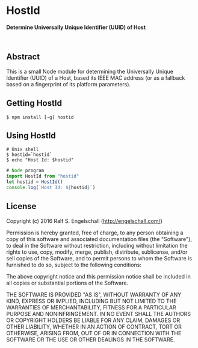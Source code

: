 
HostId
======

**Determine Universally Unique Identifier (UUID) of Host**

<p/>
<img src="https://nodei.co/npm/hostid.png?downloads=true&stars=true" alt=""/>

<p/>
<img src="https://david-dm.org/rse/hostid.png" alt=""/>

Abstract
--------

This is a small Node module for determining the Universally Unique
Identifier (UUID) of a Host, based its IEEE MAC address (or as a
fallback based on a fingerprint of its platform parameters).

Getting HostId
--------------

```
$ npm install [-g] hostid
```

Using HostId
------------

```shell
# Unix shell
$ hostid=`hostid`
$ echo "Host Id: $hostid"
```

```js
# Node program
import HostId from "hostid"
let hostid = HostId()
console.log(`Host Id: ${hostid}`)
```

License
-------

Copyright (c) 2016 Ralf S. Engelschall (http://engelschall.com/)

Permission is hereby granted, free of charge, to any person obtaining
a copy of this software and associated documentation files (the
"Software"), to deal in the Software without restriction, including
without limitation the rights to use, copy, modify, merge, publish,
distribute, sublicense, and/or sell copies of the Software, and to
permit persons to whom the Software is furnished to do so, subject to
the following conditions:

The above copyright notice and this permission notice shall be included
in all copies or substantial portions of the Software.

THE SOFTWARE IS PROVIDED "AS IS", WITHOUT WARRANTY OF ANY KIND,
EXPRESS OR IMPLIED, INCLUDING BUT NOT LIMITED TO THE WARRANTIES OF
MERCHANTABILITY, FITNESS FOR A PARTICULAR PURPOSE AND NONINFRINGEMENT.
IN NO EVENT SHALL THE AUTHORS OR COPYRIGHT HOLDERS BE LIABLE FOR ANY
CLAIM, DAMAGES OR OTHER LIABILITY, WHETHER IN AN ACTION OF CONTRACT,
TORT OR OTHERWISE, ARISING FROM, OUT OF OR IN CONNECTION WITH THE
SOFTWARE OR THE USE OR OTHER DEALINGS IN THE SOFTWARE.

